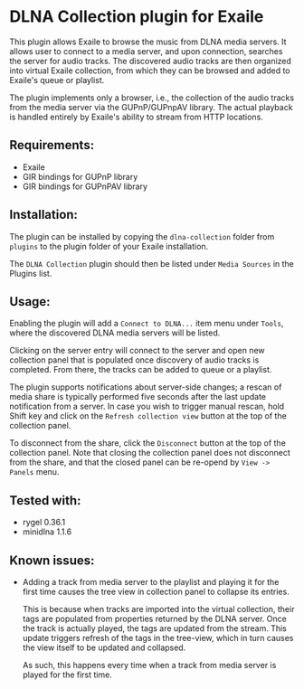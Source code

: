 DLNA Collection plugin for Exaile
=================================

This plugin allows Exaile to browse the music from DLNA media servers.
It allows user to connect to a media server, and upon connection,
searches the server for audio tracks. The discovered audio tracks are
then organized into virtual Exaile collection, from which they can be
browsed and added to Exaile's queue or playlist.

The plugin implements only a browser, i.e., the collection of the audio
tracks from the media server via the GUPnP/GUPnpAV library. The actual
playback is handled entirely by Exaile's ability to stream from HTTP
locations.


Requirements:
-------------

- Exaile
- GIR bindings for GUPnP library
- GIR bindings for GUPnPAV library


Installation:
-------------

The plugin can be installed by copying the ```dlna-collection``` folder
from ```plugins``` to the plugin folder of your Exaile installation.

The ```DLNA Collection``` plugin should then be listed under ```Media Sources```
in the Plugins list.


Usage:
------

Enabling the plugin will add a ```Connect to DLNA...``` item menu
under ```Tools```, where the discovered DLNA media servers will be
listed.

Clicking on the server entry will connect to the server and open new
collection panel that is populated once discovery of audio tracks is
completed. From there, the tracks can be added to queue or a playlist.

The plugin supports notifications about server-side changes; a rescan
of media share is typically performed five seconds after the last
update notification from a server. In case you wish to trigger manual
rescan, hold Shift key and click on the ```Refresh collection view```
button at the top of the collection panel.

To disconnect from the share, click the ```Disconnect``` button at the
top of the collection panel. Note that closing the collection panel
does not disconnect from the share, and that the closed panel can
be re-opend by ```View -> Panels``` menu.


Tested with:
------------

- rygel 0.36.1
- minidlna 1.1.6


Known issues:
-------------

- Adding a track from media server to the playlist and playing it for the
  first time causes the tree view in collection panel to collapse its
  entries.

  This is because when tracks are imported into the virtual collection,
  their tags are populated from properties returned by the DLNA server.
  Once the track is actually played, the tags are updated from the
  stream. This update triggers refresh of the tags in the tree-view,
  which in turn causes the view itself to be updated and collapsed.

  As such, this happens every time when a track from media server is
  played for the first time.
